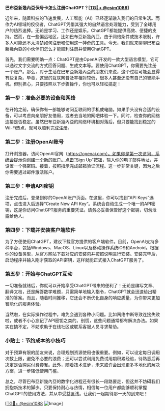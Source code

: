 **巴布亞新幾內亞保号卡怎么注册ChatGPT？[[TG💪+ @esim1088](https://t.me/s/esim1088)]**

近年来，随着科技的飞速发展，人工智能（AI）已经逐渐融入我们的日常生活。而作为AI领域的佼佼者，ChatGPT凭借其强大的自然语言处理能力，受到了全球用户的热烈追捧。无论是学习、工作还是娱乐，ChatGPT都能提供高效、便捷的支持。然而，在一些偏远地区，比如巴布亞新幾內亞，由于网络条件或技术限制，许多人可能还不太清楚如何注册和使用这一神奇的工具。今天，我们就来聊聊巴布亞新幾內亞的小伙伴们怎么才能顺利注册并使用ChatGPT。

首先，我们需要明确一点：ChatGPT是由OpenAI开发的一款大型语言模型，它可以通过文字交流的方式回答问题、生成文本等。要使用ChatGPT，你需要先注册一个账户。那么，对于生活在巴布亞新幾內亞的朋友们来说，这个过程可能会显得有些复杂。毕竟，这里的互联网普及率相对较低，很多人甚至还没有自己的智能手机。但别担心，只要按照以下步骤操作，你也可以轻松搞定！

### 第一步：准备必要的设备和网络

在开始之前，确保你有一部能够访问互联网的手机或电脑。如果手头没有合适的设备，可以考虑向亲朋好友借用，或者去当地的网吧体验一下。同时，检查你的网络连接是否稳定。虽然巴布亞新幾內亞的网络环境相对落后，但只要能找到稳定的Wi-Fi热点，就可以顺利完成注册。

### 第二步：注册OpenAI账号

打开浏览器，访问OpenAI官网（https://openai.com）。如果你是第一次访问，系统会提示你创建一个新的账户。点击“Sign Up”按钮，输入你的电子邮件地址，并设置一个强密码。接着，按照指示完成邮箱验证流程。这一步非常关键，因为之后你需要通过邮件激活账户。

### 第三步：申请API密钥

注册完成后，登录到你的OpenAI账户页面。在这里，你可以找到“API Keys”选项，点击进入后选择“Create New API Key”。系统会自动生成一个唯一的API密钥，这是你访问ChatGPT服务的重要凭证。请务必妥善保管好这个密钥，切勿泄露给他人。

### 第四步：下载并安装客户端软件

为了方便使用ChatGPT，建议下载官方提供的客户端软件。目前，OpenAI支持多种平台，包括Windows、MacOS、Linux以及移动操作系统iOS和Android。根据你的设备类型，从官方网站下载对应的安装包并按照说明进行安装。安装完毕后，启动程序并输入刚才获取的API密钥，这样就能正式接入ChatGPT服务了。

### 第五步：开始与ChatGPT互动

一切准备就绪后，你就可以开始享受ChatGPT带来的便利了！无论是编写文章、翻译文档，还是解答数学难题，只需简单地输入指令，ChatGPT就会迅速给出精准的答案。而且，随着时间推移，它还会不断优化自身的响应质量，为你带来更加智能化的服务体验。

当然啦，在实际操作过程中，难免会遇到各种小问题。比如网络中断导致连接失败啦，或者不小心忘记了API密钥之类的。别慌，这些问题通常都有解决办法。如果实在搞不定，不妨求助于在线社区或联系客服人员寻求帮助。

### 小贴士：节约成本的小技巧

对于预算有限的朋友来说，合理规划资源使用也很重要。例如，可以设定每日调用次数上限，避免不必要的浪费；还可以尝试利用免费试用期积累经验，待熟悉后再决定是否购买付费套餐。此外，随着技术进步，未来或许会出现更多本地化的解决方案，进一步降低使用门槛。

总之，尽管巴布亞新幾內亞的数字化进程还有很长一段路要走，但这并不妨碍我们拥抱新技术的脚步。只要保持耐心与热情，相信每一位用户都能够顺利掌握ChatGPT的使用方法，并从中受益匪浅。让我们一起期待那一天的到来吧！

[[TG💪+ @esim1088](https://t.me/s/esim1088) ![Image](https://i.postimg.cc/4NQfJmqS/Snipaste-2025-05-13-00-14-12.png)]